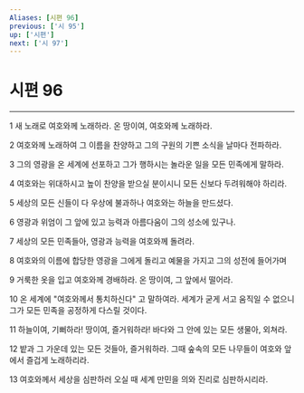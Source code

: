 ```yaml
---
Aliases: [시편 96]
previous: ['시 95']
up: ['시편']
next: ['시 97']
---
```

# 시편 96

***


1 새 노래로 여호와께 노래하라. 온 땅이여, 여호와께 노래하라. 

2 여호와께 노래하여 그 이름을 찬양하고 그의 구원의 기쁜 소식을 날마다 전파하라. 

3 그의 영광을 온 세계에 선포하고 그가 행하시는 놀라운 일을 모든 민족에게 말하라. 

4 여호와는 위대하시고 높이 찬양을 받으실 분이시니 모든 신보다 두려워해야 하리라. 

5 세상의 모든 신들이 다 우상에 불과하나 여호와는 하늘을 만드셨다. 

6 영광과 위엄이 그 앞에 있고 능력과 아름다움이 그의 성소에 있구나. 

7 세상의 모든 민족들아, 영광과 능력을 여호와께 돌려라. 

8 여호와의 이름에 합당한 영광을 그에게 돌리고 예물을 가지고 그의 성전에 들어가며 

9 거룩한 옷을 입고 여호와께 경배하라. 온 땅이여, 그 앞에서 떨어라. 

10 온 세계에 "여호와께서 통치하신다" 고 말하여라. 세계가 굳게 서고 움직일 수 없으니 그가 모든 민족을 공정하게 다스릴 것이다. 

11 하늘이여, 기뻐하라! 땅이여, 즐거워하라! 바다와 그 안에 있는 모든 생물아, 외쳐라. 

12 밭과 그 가운데 있는 모든 것들아, 즐거워하라. 그때 숲속의 모든 나무들이 여호와 앞에서 즐겁게 노래하리라. 

13 여호와께서 세상을 심판하러 오실 때 세계 만민을 의와 진리로 심판하시리라.
